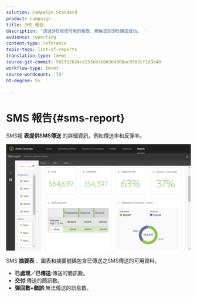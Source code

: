 ```yaml
---
solution: Campaign Standard
product: campaign
title: SMS 報告
description: '透過SMS現成可用的報表，瞭解您的SMS傳送成功。 '
audience: reporting
content-type: reference
topic-tags: list-of-reports
translation-type: tm+mt
source-git-commit: 501f52624ce253eb7b0d36d908ac8502cf1d3b48
workflow-type: tm+mt
source-wordcount: '73'
ht-degree: 5%

---
```



# SMS 報告{#sms-report}

SMS報 **表提供SMS傳送** 的詳細資訊，例如傳送率和反彈率。

![](assets/dynamic_report_sms.png)

SMS **摘要表** 、圖表和摘要號碼包含已傳送之SMS傳送的可用資料。

* **已處理／已傳送**:傳送的簡訊數。
* **交付**:傳送的簡訊數。
* **彈回數+錯誤**:無法傳送的訊息數。

